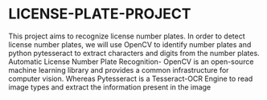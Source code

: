 # LICENSE-PLATE-PROJECT
This project aims to recognize license number plates. In order to detect license number plates, we will use  OpenCV to identify number plates and python pytesseract to extract characters and digits from the number plates.
Automatic License Number Plate Recognition-
OpenCV is an open-source machine learning library and provides a common infrastructure for computer vision. Whereas Pytesseract is a Tesseract-OCR Engine to read image types and extract the information present in the image
